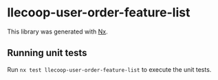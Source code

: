 # llecoop-user-order-feature-list

This library was generated with [Nx](https://nx.dev).

## Running unit tests

Run `nx test llecoop-user-order-feature-list` to execute the unit tests.
